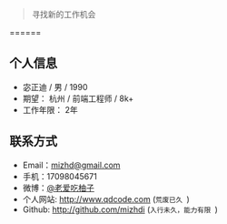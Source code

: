 >寻找新的工作机会

======

## 个人信息
- 宓正迪 / 男 / 1990
- 期望： 杭州 / 前端工程师 / 8k+
- 工作年限： 2年


## 联系方式
- Email：mizhd@gmail.com
- 手机：17098045671
- 微博：[@老爱吃柚子](http://weibo.com/208882431/)
- 个人网站: http://www.qdcode.com (```荒废已久 ```)
- Github: http://github.com/mizhdi (```入行未久，能力有限 ```)

